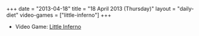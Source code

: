 +++
date = "2013-04-18"
title = "18 April 2013 (Thursday)"
layout = "daily-diet"
video-games = ["little-inferno"]
+++

<ul>
<li class="entry video-games">Video Game: <a href="/video-games/little-inferno">Little Inferno</a></li>
</ul>